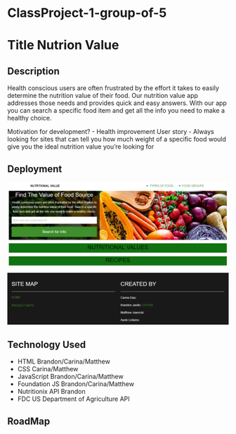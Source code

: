 # ClassProject-1-group-of-5

# Title Nutrion Value

## Description

Health conscious users are often frustrated by the effort it takes to easily determine the nutrition value of their food. Our nutrition value app addresses those needs and provides quick and easy answers. With our app you can search a specific food item and get all the info you need to make a healthy choice.

Motivation for development? - Health improvement 
User story - Always looking for sites that can tell you how much weight of a specific food would give you the ideal nutrition value you’re looking for


## Deployment

<img src="./assets/img/Project Snippet.PNG" alt=" img of Project Snippet"/>

## Technology Used

- HTML   Brandon/Carina/Matthew
- CSS    Carina/Matthew
- JavaScript     Brandon/Carina/Matthew
- Foundation JS     Brandon/Carina/Matthew
- Nutritionix API Brandon
- FDC US Department of Agriculture API

## RoadMap
